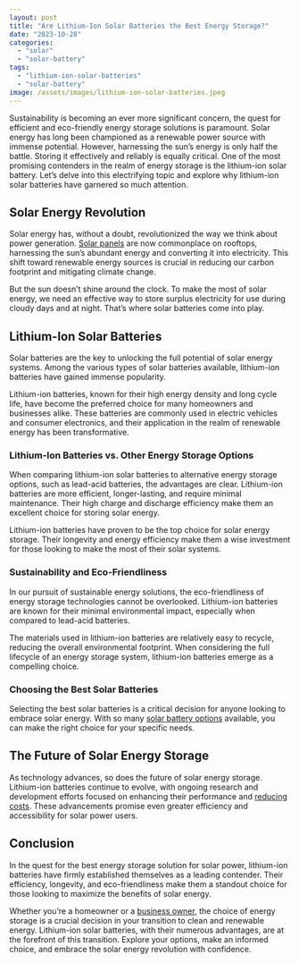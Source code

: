 ```yaml
---
layout: post
title: "Are Lithium-Ion Solar Batteries the Best Energy Storage?"
date: "2023-10-28"
categories: 
  - "solar"
  - "solar-battery"
tags: 
  - "lithium-ion-solar-batteries"
  - "solar-battery"
image: /assets/images/lithium-ion-solar-batteries.jpeg
---
```


Sustainability is becoming an ever more significant concern, the quest for efficient and eco-friendly energy storage solutions is paramount. Solar energy has long been championed as a renewable power source with immense potential. However, harnessing the sun’s energy is only half the battle. Storing it effectively and reliably is equally critical. One of the most promising contenders in the realm of energy storage is the lithium-ion solar battery. Let’s delve into this electrifying topic and explore why lithium-ion solar batteries have garnered so much attention.

## Solar Energy Revolution

Solar energy has, without a doubt, revolutionized the way we think about power generation. [Solar panels](/what-are-solar-panels-made-of/) are now commonplace on rooftops, harnessing the sun’s abundant energy and converting it into electricity. This shift toward renewable energy sources is crucial in reducing our carbon footprint and mitigating climate change.

But the sun doesn’t shine around the clock. To make the most of solar energy, we need an effective way to store surplus electricity for use during cloudy days and at night. That’s where solar batteries come into play.

## Lithium-Ion Solar Batteries

Solar batteries are the key to unlocking the full potential of solar energy systems. Among the various types of solar batteries available, lithium-ion batteries have gained immense popularity.

Lithium-ion batteries, known for their high energy density and long cycle life, have become the preferred choice for many homeowners and businesses alike. These batteries are commonly used in electric vehicles and consumer electronics, and their application in the realm of renewable energy has been transformative.

### Lithium-Ion Batteries vs. Other Energy Storage Options

When comparing lithium-ion solar batteries to alternative energy storage options, such as lead-acid batteries, the advantages are clear. Lithium-ion batteries are more efficient, longer-lasting, and require minimal maintenance. Their high charge and discharge efficiency make them an excellent choice for storing solar energy.

Lithium-ion batteries have proven to be the top choice for solar energy storage. Their longevity and energy efficiency make them a wise investment for those looking to make the most of their solar systems.

### Sustainability and Eco-Friendliness

In our pursuit of sustainable energy solutions, the eco-friendliness of energy storage technologies cannot be overlooked. Lithium-ion batteries are known for their minimal environmental impact, especially when compared to lead-acid batteries.

The materials used in lithium-ion batteries are relatively easy to recycle, reducing the overall environmental footprint. When considering the full lifecycle of an energy storage system, lithium-ion batteries emerge as a compelling choice.

### Choosing the Best Solar Batteries

Selecting the best solar batteries is a critical decision for anyone looking to embrace solar energy. With so many [solar battery options](/best-solar-batteries/) available, you can make the right choice for your specific needs.

## The Future of Solar Energy Storage

As technology advances, so does the future of solar energy storage. Lithium-ion batteries continue to evolve, with ongoing research and development efforts focused on enhancing their performance and [reducing costs](/long-term-savings-with-solar-power/). These advancements promise even greater efficiency and accessibility for solar power users.

## Conclusion

In the quest for the best energy storage solution for solar power, lithium-ion batteries have firmly established themselves as a leading contender. Their efficiency, longevity, and eco-friendliness make them a standout choice for those looking to maximize the benefits of solar energy.

Whether you’re a homeowner or a [business owner](/how-businesses-can-benefit-from-solar-panel-installation/), the choice of energy storage is a crucial decision in your transition to clean and renewable energy. Lithium-ion solar batteries, with their numerous advantages, are at the forefront of this transition. Explore your options, make an informed choice, and embrace the solar energy revolution with confidence.
